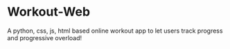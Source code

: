 # Workout-Web
A python, css, js, html based online workout app to let users track progress and progressive overload!
